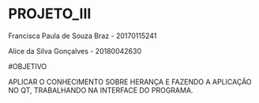 # PROJETO_III

 Francisca Paula de Souza Braz - 20170115241
 
 Alice da Silva Gonçalves - 20180042630


#OBJETIVO 

APLICAR O CONHECIMENTO SOBRE HERANÇA E FAZENDO A APLICAÇÃO NO QT, TRABALHANDO
NA INTERFACE DO PROGRAMA.
